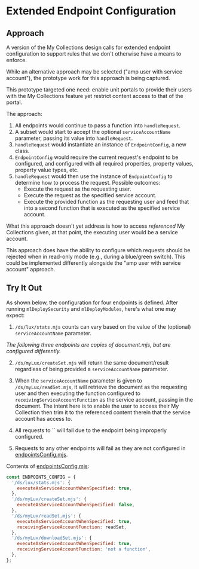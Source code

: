 # Extended Endpoint Configuration

## Approach

A version of the My Collections design calls for extended endpoint configuration to support rules that we don't otherwise have a means to enforce.

While an alternative approach may be selected ("amp user with service account"), the prototype work for this approach is being captured.

This prototype targeted one need: enable unit portals to provide their users with the My Collections feature yet restrict content access to that of the portal.

The approach:

1. All endpoints would continue to pass a function into `handleRequest`.
2. A subset would start to accept the optional `serviceAccountName` parameter, passing its value into `handleRequest`.
3. `handleRequest` would instantiate an instance of `EndpointConfig`, a new class.
4. `EndpointConfig` would require the current request's endpoint to be configured, and configured with all required properties, property values, property value types, etc.
5. `handleRequest` would then use the instance of `EndpointConfig` to determine how to process the request.  Possible outcomes:
    * Execute the request as the requesting user.
    * Execute the request as the specified service account.
    * Execute the provided function as the requesting user and feed that into a second function that is executed as the specified service account.

What this approach doesn't yet address is how to access *referenced* My Collections given, at that point, the executing user would be a service account.

This approach does have the ability to configure which requests should be rejected when in read-only mode (e.g., during a blue/green switch).  This could be implemented differently alongside the "amp user with service account" approach.

## Try It Out

As shown below, the configuration for four endpoints is defined.  After running `mlDeploySecurity` and `mlDeployModules`, here's what one may expect:

1. `/ds/lux/stats.mjs` counts can vary based on the value of the (optional) `serviceAccountName` parameter.

*The following three endpoints are copies of document.mjs, but are configured differently.*

2. `/ds/myLux/createSet.mjs` will return the same document/result regardless of being provided a `serviceAccountName` parameter.
3. When the `serviceAccountName` parameter is given to `/ds/myLux/readSet.mjs`, it will retrieve the document as the requesting user and then executing the function configured to `receivingServiceAccountFunction` as the service account, passing in the document.  The intent here is to enable the user to access their My Collection then trim it to the referenced content therein that the service account has access to.
4. All requests to `` will fail due to the endpoint being improperly configured.

5. Requests to any other endpoints will fail as they are not configured in [endpointsConfig.mjs](/src/main/ml-modules/root/config/endpointsConfig.mjs).

Contents of [endpointsConfig.mjs](/src/main/ml-modules/root/config/endpointsConfig.mjs):

```javascript
const ENDPOINTS_CONFIG = {
  '/ds/lux/stats.mjs': {
    executeAsServiceAccountWhenSpecified: true,
  },
  '/ds/myLux/createSet.mjs': {
    executeAsServiceAccountWhenSpecified: false,
  },
  '/ds/myLux/readSet.mjs': {
    executeAsServiceAccountWhenSpecified: true,
    receivingServiceAccountFunction: readSet,
  },
  '/ds/myLux/downloadSet.mjs': {
    executeAsServiceAccountWhenSpecified: true,
    receivingServiceAccountFunction: 'not a function',
  },
};
```

